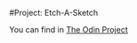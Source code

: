 #Project: Etch-A-Sketch

You can find in [The Odin Project](https://www.theodinproject.com/lessons/foundations-etch-a-sketch)